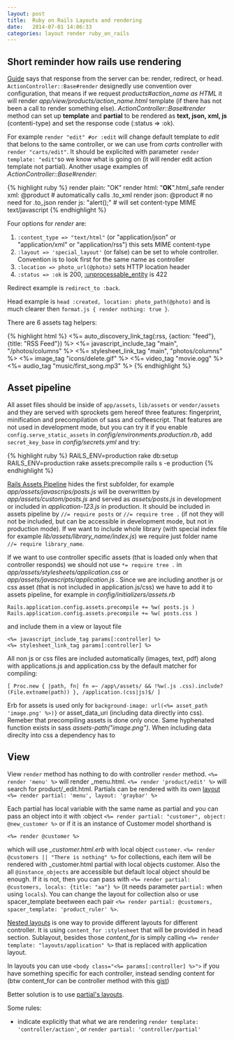 ```yaml
---
layout: post
title:  Ruby on Rails Layouts and rendering
date:   2014-07-01 14:06:33
categories: layout render ruby_on_rails
---
```


Short reminder how rails use rendering
---


[Guide](http://guides.rubyonrails.org/layouts_and_rendering.html) says that response from the server can be: render, redirect, or head. `ActionController::Base#render` designedly use convention over configuration, that means if we request *products#action_name as HTML* it will render *app/view/products/action_name.html* template (if there has not been a call to render something else). *ActionController::Base#render* method can set up **template** and **partial** to be rendered as **text, json, xml, js** (contenti-type) and set the response code (:status => :ok). 

For example `render "edit" #or :edit`  will change default template to *edit* that belons to the same controller, or we can use from *carts* controller with `render "carts/edit"`. It should be explicited with parameter `render template: "edit"`so we know what is going on (it will render edit action template not partial). Another usage examples of *ActionController::Base#render*:

{% highlight ruby %}
render plain: "OK" 
render html: "<strong>OK</strong>".html_safe 
render xml: @product # automatically calls .to_xml
render json: @product # no need for .to_json
render js: "alert();" # will set content-type MIME text/javascript
{% endhighlight %}

Four options for *render* are:

1. `:content_type => "text/html"` (or "application/json" or "application/xml" or "application/rss") this sets MIME content-type
1. `:layout => 'special_layout'` (or false) can be set to whole controller. Convention is to look first for the same name as controller
1. `:location => photo_url(@photo)` sets HTTP location header
1. `:status => :ok` is 200, [:unprocessable_entity](http://guides.rubyonrails.org/layouts_and_rendering.html#the-status-option) is 422 

Redirect example is `redirect_to :back`.

Head example is `head :created, location: photo_path(@photo)` and is much clearer then `format.js { render nothing: true }`.


There are 6 assets tag helpers:

{% highlight html %}
<%= auto_discovery_link_tag(:rss, {action: "feed"}, {title: "RSS Feed"}) %>
<%= javascript_include_tag "main", "/photos/columns" %>
<%= stylesheet_link_tag "main", "photos/columns" %>
<%= image_tag "icons/delete.gif" %>
<%= video_tag "movie.ogg" %>
<%= audio_tag "music/first_song.mp3" %>
{% endhighlight %}

Asset pipeline
---

All asset files should be inside of `app/assets`, `lib/assets` or `vendor/assets` and they are served with sprockets gem hereof three features: fingerprint, minification and precompilation of sass and coffeescript. That features are not used in development mode, but you can try it if you enable `config.serve_static_assets` in *config/environments.production.rb*, add `secret_key_base` in *config/secrets.yml*  and try:

{% highlight ruby %}
RAILS_ENV=production rake db:setup
RAILS_ENV=production rake assets:precompile
rails s -e production
{% endhighlight %}

[Rails Assets Pipeline](http://guides.rubyonrails.org/asset_pipeline.html) hides the first subfolder, for example *app/assets/javascrips/posts.js* will be overwritten by *app/assets/custom/posts.js* and served as *assets/posts.js* in development or included in *application-123.js* in production. It should be included in assets pipeline by `//= require posts` or `//= require tree .` (if not they will not be included, but can be accessible in development mode, but not in production mode). If we want to include whole library (with special index file for example *lib/assets/library_name/index.js*) we require just folder name `//= require library_name`.

If we want to use controller specific assets (that is loaded only when that controller responds) we should not use `*= require tree .` in *app/assets/stylesheets/application.css* or *app/assets/javascripts/application.js* . Since we are including another js or css asset (that is not included in application.js/css) we have to add it to assets pipeline, for example in *config/initializers/assets.rb* 

    Rails.application.config.assets.precompile += %w( posts.js )
    Rails.application.config.assets.precompile += %w( posts.css )

and include them in a view or layout file

    <%= javascript_include_tag params[:controller] %>
    <%= stylesheet_link_tag params[:controller] %>

All non js or css files are included automatically (images, text, pdf) along with applications.js and application.css by the default matcher for compiling:

    [ Proc.new { |path, fn| fn =~ /app\/assets/ && !%w(.js .css).include?(File.extname(path)) }, /application.(css|js)$/ ]

Erb for assets is used only for `background-image: url(<%= asset_path 'image.png' %>)}` or asset_data_uri (including data directly into css). Remeber that precompiling assets is done only once. Same hyphenated function exists in sass *assets-path("image.png")*. When including data direclty into css a dependency has to 

View
---

View `render` method has nothing to do with controller `render` method. `<%= render 'menu' %>` will render _menu.html. `<%= render 'product/edit' %>` will search for product/_edit.html. Partials can be rendered with its own [layout](http://guides.rubyonrails.org/layouts_and_rendering.html#partial-layouts) `<%= render partial: 'menu', layout: 'graybar' %>`


Each partial has local variable with the same name as partial and you can pass an object into it with :object `<%= render partial: "customer", object: @new_customer %>` or if it is an instance of Customer model shorthand is

    <%= render @customer %> 
    
which will use *_customer.html.erb* with local object `customer`. `<%= render @customers || "There is nothing" %>` for collections, each item will be rendered with _customer.html partial with local objects customer. Also the all `@instance_objects` are accessible but default local object should be enough. If it is not, then you can pass with `<%= render partial: @customers, locals: {title: "aa"} %>` (it needs parameter `partial:` when using `locals`). You can change the layout for collection also or use spacer_template beetween each pair `<%= render partial: @customers, spacer_template: 'product_ruler' %>`.


[Nested layouts](http://guides.rubyonrails.org/layouts_and_rendering.html#using-nested-layouts) is one way to provide different layouts for different controller. It is using `content_for :stylesheet` that will be provided in head section. Sublayout, besides those *content_for* is simply calling `<%= render template: "layouts/application" %>` that is replaced with application layout.

In layouts you can use `<body class="<%= params[:controller] %>">` if you have something specific for each controller, instead sending content for (btw content_for can be controller method with this [gist](https://gist.github.com/hiroshi/985457))

Better solution is to use [partial's layouts](http://railsguides.net/rails-nested-layouts/).

Some rules:

* indicate explicitly that what we are rendering `render template: 'controller/action'`, or `render partial: 'controller/partial'` 
